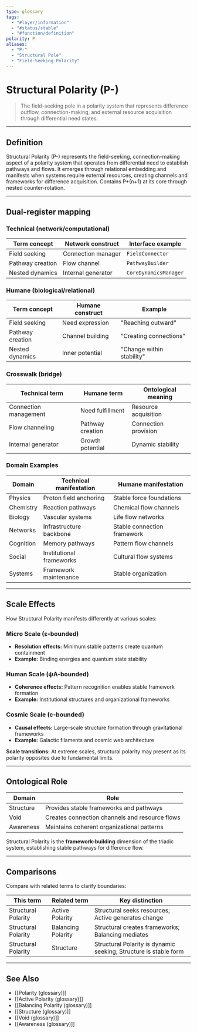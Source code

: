 ```yaml
---
type: glossary
tags:
  - "#layer/information"
  - "#status/stable"
  - "#function/definition"
polarity: P-
aliases:
  - "P-"
  - "Structural Pole"
  - "Field-Seeking Polarity"
---
```


# Structural Polarity (P-)

> The field-seeking pole in a polarity system that represents difference outflow, connection-making, and external resource acquisition through differential need states.

---

## Definition

Structural Polarity (P-) represents the field-seeking, connection-making aspect of a polarity system that operates from differential need to establish pathways and flows. It emerges through relational embedding and manifests when systems require external resources, creating channels and frameworks for difference acquisition. Contains P+(n+1) at its core through nested counter-rotation.

---

## Dual-register mapping

### Technical (network/computational)

| Term concept | Network construct | Interface example |
|-------------|------------------|-------------------|
| Field seeking | Connection manager | `FieldConnector` |
| Pathway creation | Flow channel | `PathwayBuilder` |
| Nested dynamics | Internal generator | `CoreDynamicsManager` |

### Humane (biological/relational)

| Term concept | Humane construct | Example |
|-------------|------------------|----------|
| Field seeking | Need expression | "Reaching outward" |
| Pathway creation | Channel building | "Creating connections" |
| Nested dynamics | Inner potential | "Change within stability" |

### Crosswalk (bridge)

| Technical term | Humane term | Ontological meaning |
|---------------|-------------|-------------------|
| Connection management | Need fulfillment | Resource acquisition |
| Flow channeling | Pathway creation | Connection provision |
| Internal generator | Growth potential | Dynamic stability |

### Domain Examples

| Domain | Technical manifestation | Humane manifestation |
|--------|------------------------|---------------------|
| Physics | Proton field anchoring | Stable force foundations |
| Chemistry | Reaction pathways | Chemical flow channels |
| Biology | Vascular systems | Life flow networks |
| Networks | Infrastructure backbone | Stable connection framework |
| Cognition | Memory pathways | Pattern flow channels |
| Social | Institutional frameworks | Cultural flow systems |
| Systems | Framework maintenance | Stable organization |

---

## Scale Effects

How Structural Polarity manifests differently at various scales:

### Micro Scale (ε-bounded)
- **Resolution effects:** Minimum stable patterns create quantum containment
- **Example:** Binding energies and quantum state stability

### Human Scale (ψA-bounded)
- **Coherence effects:** Pattern recognition enables stable framework formation
- **Example:** Institutional structures and organizational frameworks

### Cosmic Scale (c-bounded)
- **Causal effects:** Large-scale structure formation through gravitational frameworks
- **Example:** Galactic filaments and cosmic web architecture

**Scale transitions:** At extreme scales, structural polarity may present as its polarity opposites due to fundamental limits.

---

## Ontological Role

| Domain | Role |
|--------|------|
| Structure | Provides stable frameworks and pathways |
| Void | Creates connection channels and resource flows |
| Awareness | Maintains coherent organizational patterns |

Structural Polarity is the **framework-building** dimension of the triadic system, establishing stable pathways for difference flow.

---

## Comparisons

Compare with related terms to clarify boundaries:

| This term | Related term | Key distinction |
|-----------|-------------|----------------|
| Structural Polarity | Active Polarity | Structural seeks resources; Active generates change |
| Structural Polarity | Balancing Polarity | Structural creates frameworks; Balancing mediates |
| Structural Polarity | Structure | Structural Polarity is dynamic seeking; Structure is stable form |

---

## See Also

- [[Polarity (glossary)]]
- [[Active Polarity (glossary)]]
- [[Balancing Polarity (glossary)]]
- [[Structure (glossary)]]
- [[Void (glossary)]]
- [[Awareness (glossary)]]